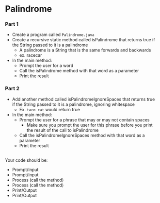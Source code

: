 # Palindrome

### Part 1

- Create a program called `Palindrome.java`
- Create a recursive static method called isPalindrome that returns true if the String passed to it is a palindrome
  - A palindrome is a String that is the same forwards and backwards
  - ex. racecar
- In the main method:
  - Prompt the user for a word
  - Call the isPalindrome method with that word as a parameter
  - Print the result

### Part 2

- Add another method called isPalindromeIgnoreSpaces that returns true if the String passed to it is a palindrome, ignoring whitespace
  - Ex. `taco cat` would return true
- In the main method:
  - Prompt the user for a phrase that may or may not contain spaces
    - Make sure you prompt the user for this phrase before you print the result of the call to isPalindrome
  - Call the isPalindromeIgnoreSpaces method with that word as a parameter
  - Print the result
<br/>
Your code should be:

- Prompt/Input
- Prompt/Input
- Process (call the method)
- Process (call the method)
- Print/Output
- Print/Output
